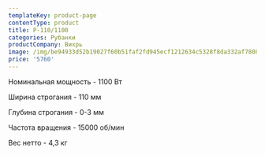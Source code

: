 ```yaml
---
templateKey: product-page
contentType: product
title: Р-110/1100
categories: Рубанки
productCompany: Вихрь
image: /img/be94933d52b19027f60b51faf2fd945ecf1212634c5328f8da332af7808a109a.jpg
price: '5760'
---
```

Номинальная мощность - 1100 Вт

Ширина строгания - 110 мм

Глубина строгания - 0-3 мм

Частота вращения - 15000 об/мин

Вес нетто - 4,3 кг

